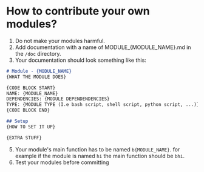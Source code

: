 # How to contribute your own modules?
1. Do not make your modules harmful.
2. Add documentation with a name of MODULE_{MODULE\_NAME}.md in the `/doc` directory.
4. Your documentation should look something like this:

```md
# Module - {MODULE_NAME}
{WHAT THE MODULE DOES}

{CODE BLOCK START}
NAME: {MODULE_NAME}
DEPENDENCIES: {MODULE DEPENDENDENCIES}
TYPE: {MODULE TYPE (I.e bash script, shell script, python script, ...)}
{CODE BLOCK END}

## Setup
{HOW TO SET IT UP}

{EXTRA STUFF}
```

5. Your module's main function has to be named `b{MODULE_NAME}`. for example if the module is named `hi` the main function should be `bhi`.
6. Test your modules before committing


